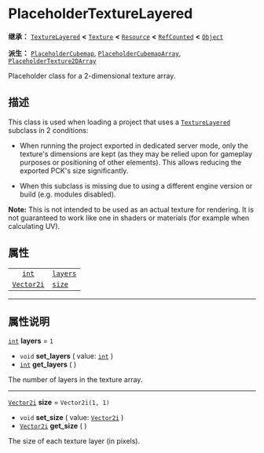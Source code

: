 <!-- ⚠ 请勿编辑本文件 ⚠ -->
<!-- 本文档使用脚本从 WeDot 引擎源码仓库生成。 -->
<!-- 生成脚本：https://github.com/WeDot-Engine/WeDot/tree/4.3/doc/tools/make_md.py； -->
<!-- 原文件：https://github.com/WeDot-Engine/WeDot/tree/4.3/doc/classes/PlaceholderTextureLayered.xml。 -->

<div id="_class_placeholdertexturelayered"></div>

# PlaceholderTextureLayered

**继承：** [`TextureLayered`](class_texturelayered.md) **<** [`Texture`](class_texture.md) **<** [`Resource`](class_resource.md) **<** [`RefCounted`](class_refcounted.md) **<** [`Object`](class_object.md)

**派生：** [`PlaceholderCubemap`](class_placeholdercubemap.md), [`PlaceholderCubemapArray`](class_placeholdercubemaparray.md), [`PlaceholderTexture2DArray`](class_placeholdertexture2darray.md)

Placeholder class for a 2-dimensional texture array.

## 描述

This class is used when loading a project that uses a [`TextureLayered`](class_texturelayered.md) subclass in 2 conditions:

- When running the project exported in dedicated server mode, only the texture's dimensions are kept (as they may be relied upon for gameplay purposes or positioning of other elements). This allows reducing the exported PCK's size significantly.

- When this subclass is missing due to using a different engine version or build (e.g. modules disabled).

 **Note:** This is not intended to be used as an actual texture for rendering. It is not guaranteed to work like one in shaders or materials (for example when calculating UV).

## 属性

|||
|:-:|:--|
| [`int`](class_int.md)           | [`layers`](class_placeholdertexturelayered.md#class_placeholdertexturelayered_property_layers) | ``1``              |
| [`Vector2i`](class_vector2i.md) | [`size`](class_placeholdertexturelayered.md#class_placeholdertexturelayered_property_size)     | ``Vector2i(1, 1)`` |

<!-- rst-class:: classref-section-separator -->

---

## 属性说明

<div id="_class_placeholdertexturelayered_property_layers"></div>

[`int`](class_int.md) **layers** = ``1`` <div id="class_placeholdertexturelayered_property_layers"></div>

- `void` **set_layers** ( value: [`int`](class_int.md) )
- [`int`](class_int.md) **get_layers** ( )

The number of layers in the texture array.

<!-- rst-class:: classref-item-separator -->

---

<div id="_class_placeholdertexturelayered_property_size"></div>

[`Vector2i`](class_vector2i.md) **size** = ``Vector2i(1, 1)`` <div id="class_placeholdertexturelayered_property_size"></div>

- `void` **set_size** ( value: [`Vector2i`](class_vector2i.md) )
- [`Vector2i`](class_vector2i.md) **get_size** ( )

The size of each texture layer (in pixels).

[^virtual]: 本方法通常需要用户覆盖才能生效。
[^const]: 本方法无副作用，不会修改该实例的任何成员变量。
[^vararg]: 本方法除了能接受在此处描述的参数外，还能够继续接受任意数量的参数。
[^constructor]: 本方法用于构造某个类型。
[^static]: 调用本方法无需实例，可直接使用类名进行调用。
[^operator]: 本方法描述的是使用本类型作为左操作数的有效运算符。
[^bitfield]: 这个值是由下列位标志构成位掩码的整数。
[^void]: 无返回值。
